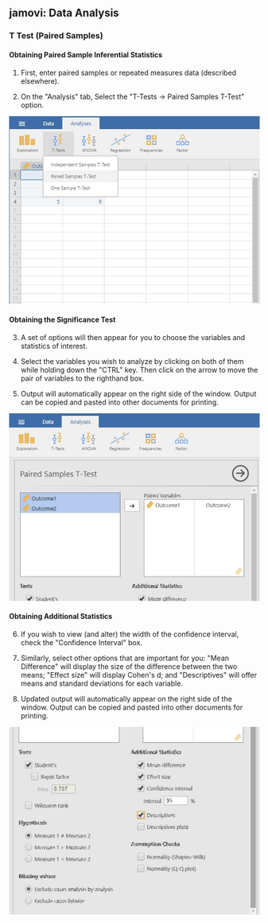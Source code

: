 ## jamovi: Data Analysis

### T Test (Paired Samples) 

#### Obtaining Paired Sample Inferential Statistics

1. First, enter paired samples
or repeated measures data
(described elsewhere). 

2. On the "Analysis" tab, 
Select the "T-Tests →
Paired Samples T-Test" 
option.

<p align="center"><kbd><img src="image19.png"></kbd></p>

#### Obtaining the Significance Test

3. A set of options will then 
appear for you to choose 
the variables and
statistics of interest.

4. Select the variables you 
wish to analyze by 
clicking on both of them 
while holding down the 
"CTRL" key. Then click on
the arrow to move the pair 
of variables to the
righthand box.

5. Output will automatically
appear on the right side 
of the window. Output can
be copied and pasted into
other documents for
printing.

<p align="center"><kbd><img src="image20.png"></kbd></p>

#### Obtaining Additional Statistics 

6. If you wish to view (and 
alter) the width of the
confidence interval, check 
the "Confidence Interval"
box. 

7. Similarly, select other
options that are important 
for you: "Mean Difference" 
will display the size of 
the difference between the 
two means; "Effect size" 
will display Cohen's d;
and "Descriptives" will
offer means and standard 
deviations for each
variable.

8. Updated output will
automatically appear on
the right side of the
window. Output can be
copied and pasted into 
other documents for
printing.

<p align="center"><kbd><img src="image21.png"></kbd></p>
